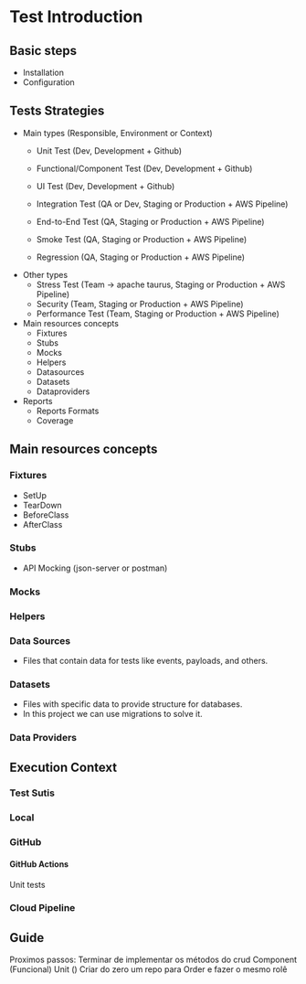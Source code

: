 # Test Introduction

## Basic steps
- Installation
- Configuration

## Tests Strategies
- Main types (Responsible, Environment or Context)
  - Unit Test (Dev, Development + Github)
  - Functional/Component Test (Dev, Development + Github)
  - UI Test (Dev, Development + Github)
  
  - Integration Test (QA or Dev, Staging or Production + AWS Pipeline)
  - End-to-End Test (QA, Staging or Production + AWS Pipeline)  
  - Smoke Test (QA, Staging or Production + AWS Pipeline)
  - Regression (QA, Staging or Production + AWS Pipeline)
- Other types
  - Stress Test (Team -> apache taurus, Staging or Production + AWS Pipeline)
  - Security (Team, Staging or Production + AWS Pipeline)
  - Performance Test (Team, Staging or Production + AWS Pipeline)
- Main resources concepts
  - Fixtures
  - Stubs
  - Mocks
  - Helpers
  - Datasources
  - Datasets
  - Dataproviders
- Reports
  - Reports Formats
  - Coverage

## Main resources concepts

### Fixtures
- SetUp
- TearDown
- BeforeClass
- AfterClass

### Stubs
- API Mocking (json-server or postman) 

### Mocks

### Helpers

### Data Sources
 - Files that contain data for tests like events, payloads, and others.

### Datasets
- Files with specific data to provide structure for databases.
- In this project we can use migrations to solve it.

### Data Providers



## Execution Context

### Test Sutis

### Local

### GitHub

#### GitHub Actions
Unit tests

### Cloud Pipeline

## Guide
Proximos passos:
Terminar de implementar os métodos do crud
Component (Funcional)
Unit ()
Criar do zero um repo para Order e fazer o mesmo rolê
